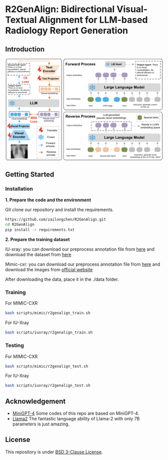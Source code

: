 # R2GenAlign: Bidirectional Visual-Textual Alignment for LLM-based Radiology Report Generation

## Introduction
![overview](https://github.com/zailongchen/R2GenAlign/blob/main/images/frame.png)

## Getting Started
### Installation

**1. Prepare the code and the environment**

Git clone our repository and install the requirements.

```bash
https://github.com/zailongchen/R2GenAlign.git
cd R2GenAlign
pip install -r requirements.txt
```


**2. Prepare the training dataset**

IU-xray: you can download our preprocess annotation file from [here](https://drive.google.com/file/d/1OXETn7goaYFyFuCaXyfQ6pFC77XXX9EV/view?usp=sharing) and download the dataset from [here](https://drive.google.com/file/d/1c0BXEuDy8Cmm2jfN0YYGkQxFZd2ZIoLg/view)

Mimic-cxr: you can download our preprocess annotation file from [here](https://drive.google.com/file/d/1D1BbsKd9R5npeDDkKDAV06mMYnLHwX2B/view?usp=sharing) and download the images from [official website](https://physionet.org/content/mimic-cxr-jpg/2.0.0/)

After downloading the data, place it in the ./data folder.

### Training 

For MIMIC-CXR

```bash
bash scripts/mimic/r2genalign_train.sh
```

For IU-Xray

```bash
bash scripts/iuxray/r2genalign_train.sh
```

### Testing

For MIMIC-CXR

```bash
bash scripts/mimic/r2genalign_test.sh
```

For IU-Xray

```bash
bash scripts/iuxray/r2genalign_test.sh
```

## Acknowledgement

+ [MiniGPT-4](https://github.com/Vision-CAIR/MiniGPT-4) Some codes of this repo are based on MiniGPT-4.
+ [Llama2](https://github.com/facebookresearch/llama) The fantastic language ability of Llama-2 with only 7B parameters is just amazing.


## License
This repository is under [BSD 3-Clause License](LICENSE.md).
